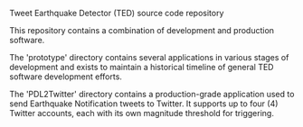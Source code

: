 Tweet Earthquake Detector (TED) source code repository


This repository contains a combination of development and production software.

The 'prototype' directory contains several applications in various stages of development and exists to maintain a historical timeline of general TED software development efforts.

The 'PDL2Twitter' directory contains a production-grade application used to send Earthquake Notification tweets to Twitter.  It supports up to four (4) Twitter accounts, each with its own magnitude threshold for triggering.
    
